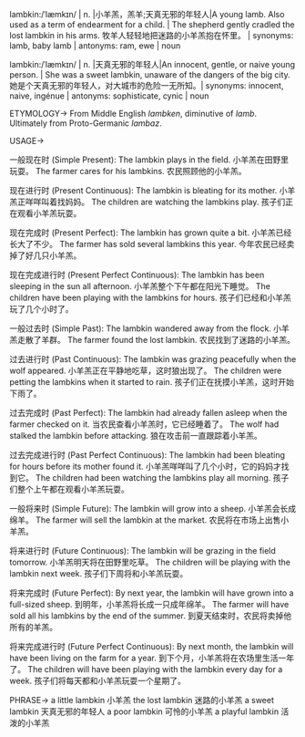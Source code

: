 lambkin:/ˈlæmkɪn/ | n. |小羊羔，羔羊;天真无邪的年轻人|A young lamb. Also used as a term of endearment for a child. | The shepherd gently cradled the lost lambkin in his arms. 牧羊人轻轻地把迷路的小羊羔抱在怀里。 |  synonyms: lamb,  baby lamb | antonyms:  ram, ewe | noun

lambkin:/ˈlæmkɪn/ | n. |天真无邪的年轻人|An innocent, gentle, or naive young person. |  She was a sweet lambkin, unaware of the dangers of the big city. 她是个天真无邪的年轻人，对大城市的危险一无所知。| synonyms: innocent,  naive,  ingénue | antonyms:  sophisticate, cynic | noun


ETYMOLOGY->
From Middle English *lambken*, diminutive of *lamb*. Ultimately from Proto-Germanic *lambaz*.


USAGE->

一般现在时 (Simple Present):
The lambkin plays in the field. 小羊羔在田野里玩耍。
The farmer cares for his lambkins. 农民照顾他的小羊羔。

现在进行时 (Present Continuous):
The lambkin is bleating for its mother. 小羊羔正咩咩叫着找妈妈。
The children are watching the lambkins play. 孩子们正在观看小羊羔玩耍。

现在完成时 (Present Perfect):
The lambkin has grown quite a bit. 小羊羔已经长大了不少。
The farmer has sold several lambkins this year. 今年农民已经卖掉了好几只小羊羔。

现在完成进行时 (Present Perfect Continuous):
The lambkin has been sleeping in the sun all afternoon. 小羊羔整个下午都在阳光下睡觉。
The children have been playing with the lambkins for hours. 孩子们已经和小羊羔玩了几个小时了。

一般过去时 (Simple Past):
The lambkin wandered away from the flock. 小羊羔走散了羊群。
The farmer found the lost lambkin. 农民找到了迷路的小羊羔。

过去进行时 (Past Continuous):
The lambkin was grazing peacefully when the wolf appeared. 小羊羔正在平静地吃草，这时狼出现了。
The children were petting the lambkins when it started to rain. 孩子们正在抚摸小羊羔，这时开始下雨了。

过去完成时 (Past Perfect):
The lambkin had already fallen asleep when the farmer checked on it.  当农民查看小羊羔时，它已经睡着了。
The wolf had stalked the lambkin before attacking. 狼在攻击前一直跟踪着小羊羔。

过去完成进行时 (Past Perfect Continuous):
The lambkin had been bleating for hours before its mother found it. 小羊羔咩咩叫了几个小时，它的妈妈才找到它。
The children had been watching the lambkins play all morning. 孩子们整个上午都在观看小羊羔玩耍。

一般将来时 (Simple Future):
The lambkin will grow into a sheep. 小羊羔会长成绵羊。
The farmer will sell the lambkin at the market. 农民将在市场上出售小羊羔。

将来进行时 (Future Continuous):
The lambkin will be grazing in the field tomorrow. 小羊羔明天将在田野里吃草。
The children will be playing with the lambkin next week. 孩子们下周将和小羊羔玩耍。

将来完成时 (Future Perfect):
By next year, the lambkin will have grown into a full-sized sheep. 到明年，小羊羔将长成一只成年绵羊。
The farmer will have sold all his lambkins by the end of the summer. 到夏天结束时，农民将卖掉他所有的羊羔。

将来完成进行时 (Future Perfect Continuous):
By next month, the lambkin will have been living on the farm for a year. 到下个月，小羊羔将在农场里生活一年了。
The children will have been playing with the lambkin every day for a week.  孩子们将每天都和小羊羔玩耍一个星期了。


PHRASE->
a little lambkin 小羊羔
the lost lambkin 迷路的小羊羔
a sweet lambkin 天真无邪的年轻人
a poor lambkin 可怜的小羊羔
a playful lambkin  活泼的小羊羔
